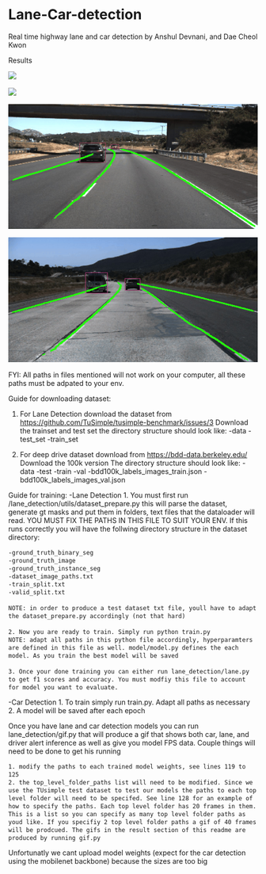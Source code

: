 # Lane-Car-detection

Real time highway lane and car detection by Anshul Devnani, and Dae Cheol Kwon

Results

![](test.gif)

![](test2.gif)

![](test3.gif)

![](test4.gif)

FYI: All paths in files mentioned will not work on your computer, all these paths must be adpated to your env.

Guide for downloading dataset:
1. For Lane Detection download the dataset from https://github.com/TuSimple/tusimple-benchmark/issues/3
Download the trainset and test set
the directory structure should look like:
-data
    -test_set
    -train_set


2. For deep drive dataset download from https://bdd-data.berkeley.edu/
Download the 100k version
The directory structure should look like:
-data
    -test
    -train
    -val
    -bdd100k_labels_images_train.json
    -bdd100k_labels_images_val.json

Guide for training:
-Lane Detection
    1. You must first run /lane_detection/utils/dataset_prepare.py this will parse the dataset, generate gt masks and put them in folders, text files that the dataloader will read. YOU MUST FIX THE PATHS IN THIS FILE TO SUIT YOUR ENV. If this runs correctly you will have the follwing directory structure in the dataset directory:

    -ground_truth_binary_seg
    -ground_truth_image
    -ground_truth_instance_seg
    -dataset_image_paths.txt
    -train_split.txt
    -valid_split.txt

    NOTE: in order to produce a test dataset txt file, youll have to adapt the dataset_prepare.py accordingly (not that hard)

    2. Now you are ready to train. Simply run python train.py
    NOTE: adapt all paths in this python file accordingly, hyperparamters are defined in this file as well. model/model.py defines the each model. As you train the best model will be saved

    3. Once your done training you can either run lane_detection/lane.py to get f1 scores and accuracy. You must modfiy this file to account for model you want to evaluate. 

-Car Detection
    1. To train simply run train.py. Adapt all paths as necessary
    2. A model will be saved after each epoch

Once you have lane and car detection models you can run lane_detection/gif.py that will produce a gif that shows both car, lane, and driver alert inference as well as give you model FPS data. Couple things will need to be done to get his running

    1. modify the paths to each trained model weights, see lines 119 to 125
    2. the top_level_folder_paths list will need to be modified. Since we use the TUsimple test dataset to test our models the paths to each top level folder will need to be specifed. See line 128 for an example of how to specify the paths. Each top level folder has 20 frames in them. This is a list so you can specify as many top level folder paths as youd like. If you specifiy 2 top level folder paths a gif of 40 frames will be prodcued. The gifs in the result section of this readme are produced by running gif.py

Unfortunatly we cant upload model weights (expect for the car detection using the mobilenet backbone) because the sizes are too big


